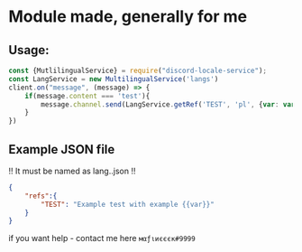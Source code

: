 # Module made, generally for me

## Usage:

```js
const {MutlilingualService} = require("discord-locale-service");
const LangService = new MultilingualService('langs')
client.on("message", (message) => {
    if(message.content === 'test'){
        message.channel.send(LangService.getRef('TEST', 'pl', {var: var}))
    }
})
```

## Example JSON file
!! It must be named as lang.<language code>.json !!
```json
{
    "refs":{
        "TEST": "Example test with example {{var}}"
    }
}
```

if you want help - contact me here `мαƒιиєєєк#9999`